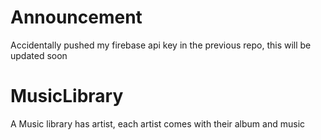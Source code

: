 # Announcement 

Accidentally pushed my firebase api key in the previous repo, this will be updated soon 

# MusicLibrary
A Music library has artist, each artist comes with their album and music
